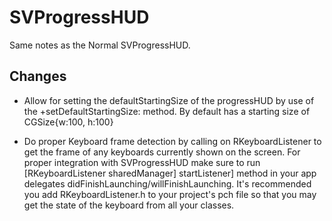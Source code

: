 # SVProgressHUD

Same notes as the Normal SVProgressHUD.

Changes
-------

* Allow for setting the defaultStartingSize of the progressHUD by use of the 
+setDefaultStartingSize: method. By default has a starting size of CGSize{w:100, h:100}

* Do proper Keyboard frame detection by calling on RKeyboardListener to get the frame of any keyboards currently shown
  on the screen. For proper integration with SVProgressHUD make sure to run [RKeyboardListener sharedManager] 
  startListener] method in your app delegates didFinishLaunching/willFinishLaunching.
  It's recommended you add RKeyboardListener.h to your project's pch file so that you may get the state of the keyboard
  from all your classes.
